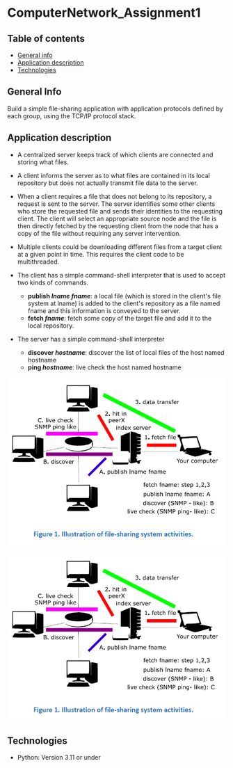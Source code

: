 ﻿# ComputerNetwork_Assignment1


## Table of contents
* [General info](#general-info)
* [Application description](#application-description)
* [Technologies](#technologies)

  
## General Info

Build a simple file-sharing application with application protocols defined by each group, using the TCP/IP protocol stack.

## Application description

* A centralized server keeps track of which clients are connected and storing what files.

* A client informs the server as to what files are contained in its local repository but does not actually transmit file data to the server.

* When a client requires a file that does not belong to its repository, a request is sent to the server. The server identifies some other clients who store the requested file and sends their identities to the requesting client. The client will select an appropriate source node and the file is then directly fetched by the requesting client from the node that has a copy of the file without requiring any server intervention.

* Multiple clients could be downloading different files from a target client at a given point in time. This requires the client code to be multithreaded.

* The client has a simple command-shell interpreter that is used to accept two kinds of commands.
  * __publish *lname* *fname*__: a local file (which is stored in the client's file system at lname) is added to the client's repository as a file named fname and this information is conveyed to the server.
  * __fetch *fname*__: fetch some copy of the target file and add it to the local repository.

* The server has a simple command-shell interpreter
  * __discover *hostname*__: discover the list of local files of the host named hostname
  * __ping *hostname*__: live check the host named hostname

![Alt hello](/screenshots/figure1.png)

<p align="center">
  <img src="/screenshots/figure1.png" alt="Illustration of file-sharing system activities."/>
</p>

## Technologies

* Python: Version 3.11 or under
